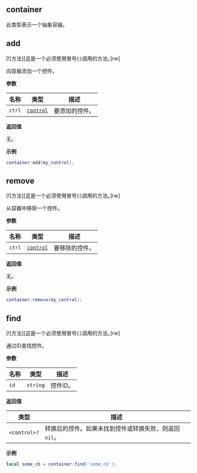 ## container

此类型表示一个抽象容器。

## add

[![方法][这是一个必须使用冒号(:)调用的方法。]rw]

向容器添加一个控件。

**参数**

| 名称 | 类型 | 描述 |
| ---- | ---- | ----------- |
| `ctrl` | [`control`](/api/gui/control "此类型表示一个抽象的GUI控件。") | 要添加的控件。 |

**返回值**

无。

**示例**

```lua
container:add(my_control);
```

## remove

[![方法][这是一个必须使用冒号(:)调用的方法。]rw]

从容器中移除一个控件。

**参数**

| 名称 | 类型 | 描述 |
| ---- | ---- | ----------- |
| `ctrl` | [`control`](/api/gui/control "此类型表示一个抽象的GUI控件。") | 要移除的控件。 |

**返回值**

无。

**示例**

```lua
container:remove(my_control);
```

## find

[![方法][这是一个必须使用冒号(:)调用的方法。]rw]

通过ID查找控件。

**参数**

| 名称 | 类型 | 描述 |
| ---- | ---- | ----------- |
| `id` | `string` | 控件ID。 |

**返回值**

| 类型 | 描述 |
| ---- | ----------- |
| `<control>?` | 转换后的控件。如果未找到控件或转换失败，则返回 `nil`。 |

**示例**

```lua
local some_cb = container:find('some_cb');
```